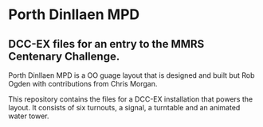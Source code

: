 # Porth Dinllaen MPD
## DCC-EX files for an entry to the MMRS Centenary Challenge. 
Porth Dinllaen MPD is a OO guage layout that is designed and built but Rob Ogden with contributions from Chris Morgan.

This repository contains the files for a DCC-EX installation that powers the layout. It consists of six turnouts, a signal, a turntable and an animated water tower.
